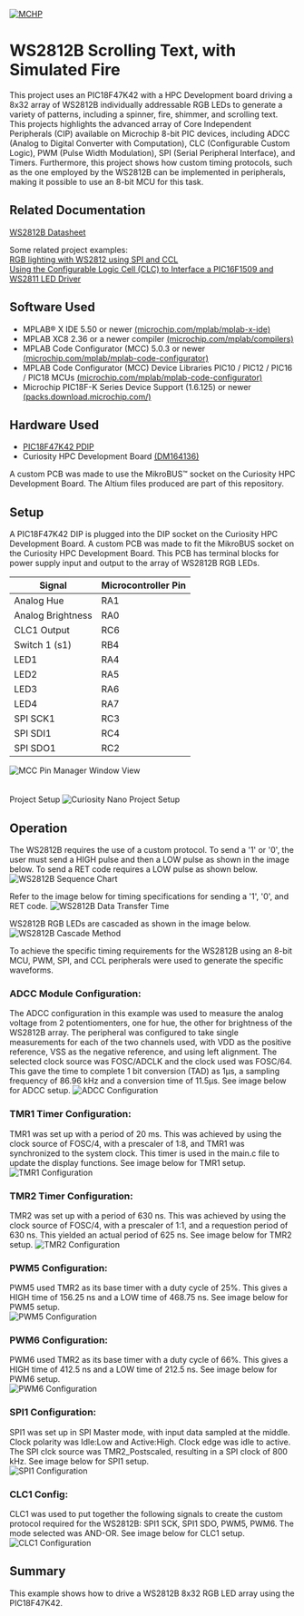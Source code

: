 

[![MCHP](./images/microchip.png)](https://www.microchip.com)

# WS2812B Scrolling Text, with Simulated Fire

This project uses an PIC18F47K42 with a HPC Development board driving a 8x32 array of WS2812B individually addressable RGB LEDs to generate a variety of patterns, including a spinner, fire, shimmer, and scrolling text.
This projects highlights the advanced array of Core Independent Peripherals (CIP) available on Microchip 8-bit PIC devices, including ADCC (Analog to Digital Converter with Computation), CLC (Configurable Custom Logic),
PWM (Pulse Width Modulation), SPI (Serial Peripheral Interface), and Timers. Furthermore, this project shows how custom timing protocols, such as the one employed by the WS2812B can be implemented in peripherals, making it possible to use an 8-bit MCU for this task.



## Related Documentation

 [WS2812B Datasheet](http://www.world-semi.com/Certifications/WS2812B.html)


 Some related project examples:  
[RGB lighting with WS2812 using SPI and CCL](https://mplab-discover.microchip.com/v1/item/com.microchip.ide.project/com.microchip.subcategories.modules-and-peripherals.system-modules.Others/com.microchip.mcu8.mplabx.project.avr128da48-cnano-ws2812-mplab-mcc/1.0.1?view=about&s0=ws2812)  
[Using the Configurable Logic Cell (CLC) to Interface a PIC16F1509 and WS2811 LED Driver](https://ww1.microchip.com/downloads/en/AppNotes/00001606A.pdf)

## Software Used

- MPLAB® X IDE 5.50 or newer [(microchip.com/mplab/mplab-x-ide)](http://www.microchip.com/mplab/mplab-x-ide)
- MPLAB XC8 2.36 or a newer compiler [(microchip.com/mplab/compilers)](http://www.microchip.com/mplab/compilers)
- MPLAB Code Configurator (MCC) 5.0.3 or newer [(microchip.com/mplab/mplab-code-configurator)](https://www.microchip.com/mplab/mplab-code-configurator)
- MPLAB Code Configurator (MCC) Device Libraries PIC10 / PIC12 / PIC16 / PIC18 MCUs [(microchip.com/mplab/mplab-code-configurator)](https://www.microchip.com/mplab/mplab-code-configurator)
- Microchip PIC18F-K Series Device Support (1.6.125) or newer [(packs.download.microchip.com/)](https://packs.download.microchip.com/)


## Hardware Used

- [PIC18F47K42 PDIP](https://www.microchip.com/en-us/product/PIC18F47K42)
- Curiosity HPC Development Board [(DM164136)](https://www.microchip.com/en-us/development-tool/dm164136)

A custom PCB was made to use the MikroBUS&trade; socket on the Curiosity HPC Development Board. The Altium files produced are part of this repository.



## Setup

A PIC18F47K42 DIP is plugged into the DIP socket on the Curiosity HPC Development Board.
A custom PCB was made to fit the MikroBUS socket on the Curiosity HPC Development Board.
This PCB has terminal blocks for power supply input and output to the array of WS2812B RGB LEDs.




|	Signal						  |	Microcontroller Pin |
|---------------------------------|---------------------|
|  Analog Hue					  |	RA1					|
|  Analog Brightness   			  |	RA0					|
|  CLC1 Output	  				  |	RC6					|
|  Switch 1 (s1)				  |	RB4					|
|  LED1		  					  |	RA4					|
|  LED2			  				  |	RA5					|
|  LED3		  					  |	RA6					|
|  LED4				  			  |	RA7					|
|  SPI SCK1				  		  |	RC3					|
|  SPI SDI1			  			  |	RC4					|
|  SPI SDO1				  		  |	RC2					|




![MCC Pin Manager Window View](./images/pin_manager.png)
<br> <br>  
Project Setup
![Curiosity Nano Project Setup](./images/project_setup.jpg)



## Operation

The WS2812B requires the use of a custom protocol. To send a '1' or '0', the user must send a HIGH pulse and then a LOW pulse as shown in the image below.
To send a RET code requires a LOW pulse as shown below.  
![WS2812B Sequence Chart](./images/WS2812_sequence_chart.png)

Refer to the image below for timing specifications for sending a '1', '0', and RET code.
![WS2812B Data Transfer Time](./images/WS2812_data_transfer_time.png)

WS2812B RGB LEDs are cascaded as shown in the image below.  
![WS2812B Cascade Method](./images/WS2812_cascade.png)

To achieve the specific timing requirements for the WS2812B using an 8-bit MCU, PWM, SPI, and CCL peripherals were used to generate the specific waveforms.

### ADCC Module Configuration:

The ADCC configuration in this example was used to measure the analog voltage from 2 potentiomenters, one for hue, the other for brightness of the WS2812B array.
The peripheral was configured to take single measurements for each of the two channels used, with VDD as the positive reference, VSS as the negative reference, and using left alignment.
The selected clock source was FOSC/ADCLK and the clock used was FOSC/64. This gave the time to complete 1 bit conversion (TAD) as 1µs, a sampling frequency of 86.96 kHz and a conversion time of 11.5µs.
See image below for ADCC setup.
![ADCC Configuration](./images/ADCC_config.png)


### TMR1 Timer Configuration:

TMR1 was set up with a period of 20 ms. This was achieved by using the clock source of FOSC/4, with a prescaler of 1:8, and TMR1 was synchronized to the system clock.
This timer is used in the main.c file to update the display functions.
See image below for TMR1 setup.
![TMR1 Configuration](./images/TMR1_config.png)

### TMR2 Timer Configuration:

TMR2 was set up with a period of 630 ns. This was achieved by using the clock source of FOSC/4, with a prescaler of 1:1, and a requestion period of 630 ns.
This yielded an actual period of 625 ns.
See image below for TMR2 setup.
![TMR2 Configuration](./images/TMR2_config.png)

### PWM5 Configuration:

PWM5 used TMR2 as its base timer with a duty cycle of 25%. This gives a HIGH time of 156.25 ns and a LOW time of 468.75 ns.
See image below for PWM5 setup.  
![PWM5 Configuration](./images/PWM5_config.png)

### PWM6 Configuration:

PWM6 used TMR2 as its base timer with a duty cycle of 66%. This gives a HIGH time of 412.5 ns and a LOW time of 212.5 ns.
See image below for PWM6 setup.  
![PWM6 Configuration](./images/PWM6_config.png)

### SPI1 Configuration:

SPI1 was set up in SPI Master mode, with input data sampled at the middle. Clock polarity was Idle:Low and Active:High. Clock edge was idle to active.
The SPI clck source was TMR2_Postscaled, resulting in a SPI clock of 800 kHz.
See image below for SPI1 setup.  
![SPI1 Configuration](./images/SPI1_config.png)


### CLC1 Config:

CLC1 was used to put together the following signals to create the custom protocol required for the WS2812B: SPI1 SCK, SPI1 SDO, PWM5, PWM6.
The mode selected was AND-OR.
See image below for CLC1 setup.  
![CLC1 Configuration](./images/CLC1_config.png)


## Summary

This example shows how to drive a WS2812B 8x32 RGB LED array using the PIC18F47K42.
